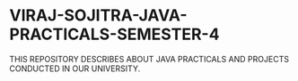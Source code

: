# VIRAJ-SOJITRA-JAVA-PRACTICALS-SEMESTER-4
THIS REPOSITORY DESCRIBES ABOUT JAVA PRACTICALS AND PROJECTS CONDUCTED IN OUR UNIVERSITY.
